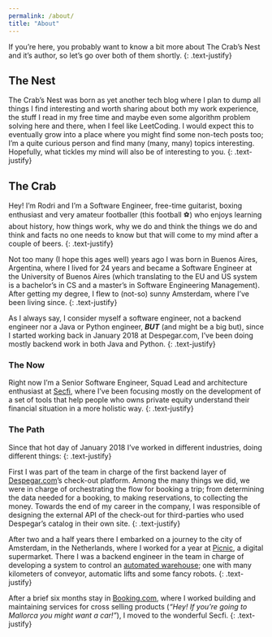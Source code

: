 ```yaml
---
permalink: /about/
title: "About"
---
```

If you’re here, you probably want to know a bit more about The Crab’s Nest and it’s author, so let’s go over both of them shortly.
{: .text-justify}

##  The Nest
The Crab’s Nest was born as yet another tech blog where I plan to dump all things I find interesting and worth sharing about both my work experience, the stuff I read in my free time and maybe even some algorithm problem solving here and there, when I feel like LeetCoding.
I would expect this to eventually grow into a place where you might find some non-tech posts too; I’m a quite curious person and find many (many, many) topics interesting. Hopefully, what tickles my mind will also be of interesting to you.
{: .text-justify}

## The Crab
Hey! I’m Rodri and I’m a Software Engineer, free-time guitarist, boxing enthusiast and very amateur footballer (this football ⚽️) who enjoys learning about history, how things work, why we do and think the things we do and think and facts no one needs to know but that will come to my mind after a couple of beers.
{: .text-justify}

Not too many (I hope this ages well) years ago I was born in Buenos Aires, Argentina, where I lived for 24 years and became a Software Engineer at the University of Buenos Aires (which translating to the EU and US system is a bachelor’s in CS and a master’s in Software Engineering Management). After getting my degree, I flew to (not-so) sunny Amsterdam, where I’ve been living since.
{: .text-justify}

As I always say, I consider myself a software engineer, not a backend engineer nor a Java or Python engineer, **_BUT_** (and might be a big but), since I started working back in January 2018 at Despegar.com, I’ve been doing mostly backend work in both Java and Python.
{: .text-justify}

### The Now
Right now I’m a Senior Software Engineer, Squad Lead and architecture enthusiast at [Secfi](https://secfi.com/), where I’ve been focusing mostly on the development of a set of tools that help people who owns private equity understand their financial situation in a more holistic way.
{: .text-justify}

### The Path
Since that hot day of January 2018 I’ve worked in different industries, doing different things:
{: .text-justify}

First I was part of the team in charge of the first backend layer of [Despegar.com](https://despegar.com/)’s check-out platform. Among the many things we did, we were in charge of orchestrating the flow for booking a trip; from determining the data needed for a booking, to making reservations, to collecting the money. Towards the end of my career in the company, I was responsible of designing the external API of the check-out for third-parties who used Despegar’s catalog in their own site.
{: .text-justify}

After two and a half years there I embarked on a journey to the city of Amsterdam, in the Netherlands, where I worked for a year at [Picnic](https://picnic.app/nl/), a digital supermarket. There I was a backend engineer in the team in charge of developing a system to control an [automated warehouse](https://youtu.be/rubTyl_4XqQ); one with many kilometers of conveyor, automatic lifts and some fancy robots.
{: .text-justify}

After a brief six months stay in [Booking.com](https://www.booking.com/), where I worked building and maintaining services for cross selling products (_“Hey! If you’re going to Mallorca you might want a car!”_), I moved to the wonderful Secfi.
{: .text-justify}